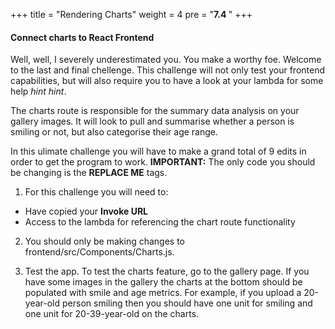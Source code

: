 
+++
title = "Rendering Charts"
weight = 4
pre = "<b>7.4 </b>"
+++

#### Connect charts to React Frontend

Well, well, I severely underestimated you. You make a worthy foe. Welcome to the last and final chellenge. This challenge will not only test your frontend capabilities, but will also require you to have a look at your lambda for some help *hint hint*. 

The charts route is responsible for the summary data analysis on your gallery images. It will look to pull and summarise whether a person is smiling or not, but also categorise their age range. 

In this ulimate challenge you will have to make a grand total of 9 edits in order to get the program to work. **IMPORTANT:** The only code you should be changing is the **REPLACE ME** tags.

1. For this challenge you will need to:
- Have copied your **Invoke URL**
- Access to the lambda for referencing the chart route functionality

2. You should only be making changes to frontend/src/Components/Charts.js.

3. Test the app. To test the charts feature, go to the gallery page. If you have some images in the gallery the charts at the bottom should be populated with smile and age metrics. For example, if you upload a 20-year-old person smiling then you should have one unit for smiling and one unit for 20-39-year-old on the charts.
